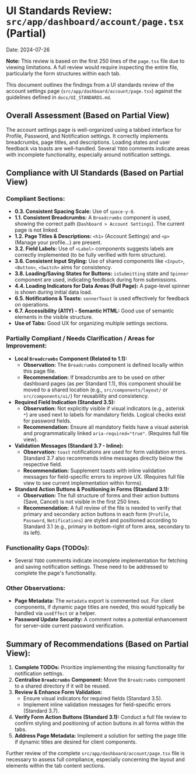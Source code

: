 # UI Standards Review: `src/app/dashboard/account/page.tsx` (Partial)

Date: 2024-07-26

**Note:** This review is based on the first 250 lines of the `page.tsx` file due to viewing limitations. A full review would require inspecting the entire file, particularly the form structures within each tab.

This document outlines the findings from a UI standards review of the account settings page (`src/app/dashboard/account/page.tsx`) against the guidelines defined in `docs/UI_STANDARDS.md`.

## Overall Assessment (Based on Partial View)

The account settings page is well-organized using a tabbed interface for Profile, Password, and Notification settings. It correctly implements breadcrumbs, page titles, and descriptions. Loading states and user feedback via toasts are well-handled. Several `TODO` comments indicate areas with incomplete functionality, especially around notification settings.

## Compliance with UI Standards (Based on Partial View)

### Compliant Sections:

*   **0.3. Consistent Spacing Scale:** Use of `space-y-8`.
*   **1.1. Consistent Breadcrumbs:** A `Breadcrumbs` component is used, showing the correct path (`Dashboard > Account Settings`). The current page is not linked.
*   **1.2. Page Titles & Descriptions:** `<h1>` (Account Settings) and `<p>` (Manage your profile...) are present.
*   **3.2. Field Labels:** Use of `<Label>` components suggests labels are correctly implemented (to be fully verified with form structure).
*   **3.6. Consistent Input Styling:** Use of shared components like `<Input>`, `<Button>`, `<Switch>` aims for consistency.
*   **3.8. Loading/Saving States for Buttons:** `isSubmitting` state and `Spinner` component are used, indicating feedback during form submissions.
*   **4.4. Loading Indicators for Data Areas (Full Page):** A page-level spinner is shown during initial data load.
*   **6.5. Notifications & Toasts:** `sonnerToast` is used effectively for feedback on operations.
*   **6.7. Accessibility (A11Y) - Semantic HTML:** Good use of semantic elements in the visible structure.
*   **Use of Tabs:** Good UX for organizing multiple settings sections.

### Partially Compliant / Needs Clarification / Areas for Improvement:

*   **Local `Breadcrumbs` Component (Related to 1.1):**
    *   **Observation:** The `Breadcrumbs` component is defined locally within this page file.
    *   **Recommendation:** If breadcrumbs are to be used on other dashboard pages (as per Standard 1.1), this component should be moved to a shared location (e.g., `src/components/layout/` or `src/components/ui/`) for reusability and consistency.
*   **Required Field Indication (Standard 3.5):**
    *   **Observation:** Not explicitly visible if visual indicators (e.g., asterisk `*`) are used next to labels for mandatory fields. Logical checks exist for password fields.
    *   **Recommendation:** Ensure all mandatory fields have a visual asterisk and programmatically linked `aria-required="true"`. (Requires full file view).
*   **Validation Messages (Standard 3.7 - Inline):**
    *   **Observation:** `toast` notifications are used for form validation errors. Standard 3.7 also recommends inline messages directly below the respective field.
    *   **Recommendation:** Supplement toasts with inline validation messages for field-specific errors to improve UX. (Requires full file view to see current implementation within forms).
*   **Standard Action Buttons & Positioning in Forms (Standard 3.1):**
    *   **Observation:** The full structure of forms and their action buttons (Save, Cancel) is not visible in the first 250 lines.
    *   **Recommendation:** A full review of the file is needed to verify that primary and secondary action buttons in each form (`Profile`, `Password`, `Notifications`) are styled and positioned according to Standard 3.1 (e.g., primary in bottom-right of form area, secondary to its left).

### Functionality Gaps (TODOs):

*   Several `TODO` comments indicate incomplete implementation for fetching and saving notification settings. These need to be addressed to complete the page's functionality.

### Other Observations:

*   **Page Metadata:** The `metadata` export is commented out. For client components, if dynamic page titles are needed, this would typically be handled via `useEffect` or a helper.
*   **Password Update Security:** A comment notes a potential enhancement for server-side current password verification.

## Summary of Recommendations (Based on Partial View):

1.  **Complete TODOs:** Prioritize implementing the missing functionality for notification settings.
2.  **Centralise `Breadcrumbs` Component:** Move the `Breadcrumbs` component to a shared directory if it will be reused.
3.  **Review & Enhance Form Validation:**
    *   Ensure visual indicators for required fields (Standard 3.5).
    *   Implement inline validation messages for field-specific errors (Standard 3.7).
4.  **Verify Form Action Buttons (Standard 3.1):** Conduct a full file review to confirm styling and positioning of action buttons in all forms within the tabs.
5.  **Address Page Metadata:** Implement a solution for setting the page title if dynamic titles are desired for client components.

Further review of the complete `src/app/dashboard/account/page.tsx` file is necessary to assess full compliance, especially concerning the layout and elements within the tab content sections. 
